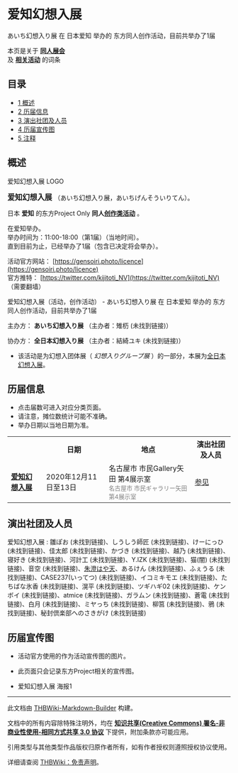 # 爱知幻想入展

<!-- source html: G:\repos\THBWiki-Markdown-Builder\THBWikiMarkdown\Temp\main\9\93\ns0%3A%E7%88%B1%E7%9F%A5%E5%B9%BB%E6%83%B3%E5%85%A5%E5%B1%95.html -->

あいち幻想入り展 在 日本爱知 举办的  东方同人创作活动，目前共举办了1届

本页是关于 **[同人展会](./同人展会.md#展会类活动)**   
及 **[相关活动](./相关活动.md)** 的词条

## 目录

- [1 概述](#概述)
- [2 历届信息](#历届信息)
- [3 演出社团及人员](#演出社团及人员)
- [4 历届宣传图](#历届宣传图)
- [5 注释](#注释)





## 概述
[](./文件-爱知幻想入展LOGO.jpg.md)  [](./文件-爱知幻想入展LOGO.jpg.md)爱知幻想入展 LOGO
  
<big> **爱知幻想入展** </big>（あいち幻想入り展，あいちげんそういりてん）。  
  
  
  
  
日本 **爱知** 的东方Project Only **同人[创作类活动](./创作类活动.md#创作类活动)** 。  
  
在爱知举办。  
举办时间为：11:00-18:00（第1届）（当地时间）。  
直到目前为止，已经举办了1届（包含已决定将会举办）。  
  
  
  
  
活动官方网站： [https://gensoiri.photo/licence](https://gensoiri.photo/licence)   
官方推特： [https://twitter.com/kijitoti_NV](https://twitter.com/kijitoti_NV) （需要翻墙）  
  
爱知幻想入展（活动，创作活动） - あいち幻想入り展 在 日本爱知 举办的  东方同人创作活动，目前共举办了1届
  
主办方： **あいち幻想入り展** （主办者：雉杤 (未找到链接)）  

协办方： **全日本幻想入り展** （主办者：結綺ユキ (未找到链接)）
  
  
  

  

- 该活动是为幻想入团体展（ *幻想入りグループ展* ）的一部分，本展为[全日本幻想入展](./全日本幻想入展.md)。


## 历届信息
- 点击届数可进入对应分类页面。
- 请注意，摊位数统计可能不准确。
- 举办日期以当地日期为准。


<table>
<tbody><tr><th> </th><th>日期</th><th>地点</th><th>演出社团及人员</th></tr>
<tr><td id="1"><b><a href="/展会作品列表?e=%E7%88%B1%E7%9F%A5%E5%B9%BB%E6%83%B3%E5%85%A5%E5%B1%95%231">爱知幻想入展</a></b></td><td id="ev-1">2020年12月11日至13日</td><td>名古屋市 市民Gallery矢田 第4展示室<br><small><span style="color:grey;">名古屋市 市民ギャラリー矢田 第4展示室</span></small></td><td><a href="#第1回">参见</a></td></tr>
</tbody></table>



## 演出社团及人员
爱知幻想入展
: 雛ぽお (未找到链接)、しうしう師匠 (未找到链接)、けーにっひ (未找到链接)、佳太郎 (未找到链接)、かづき (未找到链接)、越乃 (未找到链接)、寝好き (未找到链接)、河計工 (未找到链接)、Y.IZK (未找到链接)、猫(闇) (未找到链接)、音空 (未找到链接)、[朱澄はや天](./朱澄はや天.md)、あるけん (未找到链接)、ふぇうる (未找到链接)、CASE237(いってつ) (未找到链接)、イコミキモエ (未找到链接)、たちばな氷香 (未找到链接)、滉平 (未找到链接)、ツギハギ02 (未找到链接)、ケンボイ (未找到链接)、atmice (未找到链接)、ガラムン (未找到链接)、蒼電 (未找到链接)、白月 (未找到链接)、ミヤっち (未找到链接)、柳筥 (未找到链接)、鴉 (未找到链接)、秘封倶楽部へのさきがけ (未找到链接)


## 历届宣传图
- 活动官方使用的作为活动宣传图的图片。
- 此页面只会记录东方Project相关的宣传图。

- [](./文件-爱知幻想入展1.jpg.md)爱知幻想入展 海报1


  
  

  

  
  






---

此文档由 [THBWiki-Markdown-Builder](https://github.com/Delsin-Yu/THBWiki-Markdown-Builder) 构建。

文档中的所有内容除特殊注明外，均在 [**知识共享(Creative Commons) 署名-非商业性使用-相同方式共享 3.0 协议**](https://creativecommons.org/licenses/by-sa/3.0/deed.zh-hans) 下提供，附加条款亦可能应用。

引用类型与其他类型作品版权归原作者所有，如有作者授权则遵照授权协议使用。

详细请查阅 [THBWiki：免责声明](https://thbwiki.cc/THBWiki:%E5%85%8D%E8%B4%A3%E5%A3%B0%E6%98%8E)。

